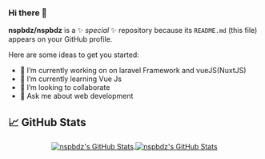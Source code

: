 ### Hi there 👋


**nspbdz/nspbdz** is a ✨ _special_ ✨ repository because its `README.md` (this file) appears on your GitHub profile.

Here are some ideas to get you started:

- 🔭 I’m currently working on on laravel Framework and vueJS(NuxtJS)
- 🌱 I’m currently learning Vue Js
- 👯 I’m looking to collaborate 
- 💬 Ask me about web development



## &#x1f4c8; GitHub Stats

<p align="center">
  <a href="https://github.com/nspbdz/nspbdz">
  <img align="center" src="https://github-readme-stats.vercel.app/api/top-langs/?username=nspbdz&hide=c%2B%2B,c,matlab,assembly&title_color=6aa6f8&text_color=8a919a&icon_color=6aa6f8&bg_color=22272e&theme=omni" alt="nspbdz's GitHub Stats" />
</a>

  
<a href="https://github.com/nspbdz/nspbdz">
  <img align="center" src="https://github-readme-stats.vercel.app/api?username=nspbdz&show_icons=true&line_height=27&count_private=true&title_color=6aa6f8&text_color=8a919a&icon_color=6aa6f8&bg_color=22272e&theme=omni" alt="nspbdz's GitHub Stats" />
</a>
